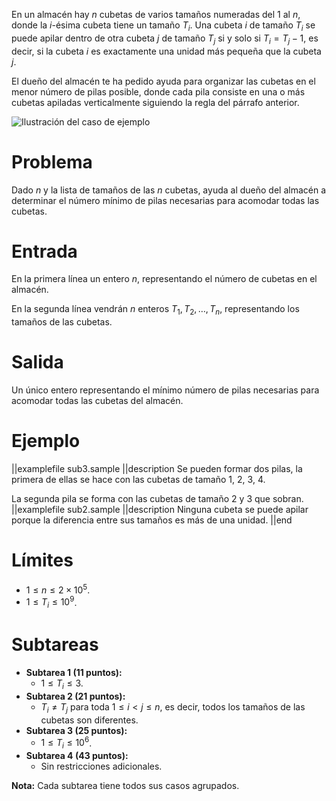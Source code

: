 En un almacén hay $n$ cubetas de varios tamaños numeradas del $1$ al $n$, donde la $i$-ésima cubeta tiene un tamaño $T_i$. Una cubeta $i$ de tamaño $T_i$ se puede apilar dentro de otra cubeta $j$ de tamaño $T_j$ si y solo si $T_i = T_j - 1$, es decir, si la cubeta $i$ es exactamente una unidad más pequeña que la cubeta $j$.

El dueño del almacén te ha pedido ayuda para organizar las cubetas en el menor número de pilas posible, donde cada pila consiste en una o más cubetas apiladas verticalmente siguiendo la regla del párrafo anterior.

![Ilustración del caso de ejemplo](ejemplo-cubetas.png)

# Problema

Dado $n$ y la lista de tamaños de las $n$ cubetas, ayuda al dueño del almacén a determinar el número mínimo de pilas necesarias para acomodar todas las cubetas.

# Entrada

En la primera línea un entero $n$, representando el número de cubetas en el almacén.

En la segunda línea vendrán $n$ enteros $T_1, T_2, \dots, T_n$, representando los tamaños de las cubetas.

# Salida

Un único entero representando el mínimo número de pilas necesarias para acomodar todas las cubetas del almacén.

# Ejemplo

||examplefile
sub3.sample
||description
Se pueden formar dos pilas, la primera de ellas se hace con las cubetas de tamaño $1$, $2$, $3$, $4$.

La segunda pila se forma con las cubetas de tamaño $2$ y $3$ que sobran.
||examplefile
sub2.sample
||description
Ninguna cubeta se puede apilar porque la diferencia entre sus tamaños es más de una unidad.
||end

# Límites

- $1 \leq n \leq 2 \times 10^5$.
- $1 \leq T_i \leq 10^9$.

# Subtareas

- **Subtarea 1 (11 puntos):**
  - $1 \leq T_i \leq 3$.
- **Subtarea 2 (21 puntos):**
  - $T_i \neq T_j$ para toda $1 \leq i < j \leq n$, es decir, todos los tamaños de las cubetas son diferentes.
- **Subtarea 3 (25 puntos):**
  - $1 \leq T_i \leq 10^6$.
- **Subtarea 4 (43 puntos):**
  - Sin restricciones adicionales.

**Nota:** Cada subtarea tiene todos sus casos agrupados.
